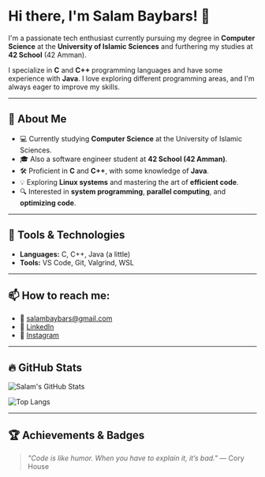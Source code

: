 # Hi there, I'm Salam Baybars! 👋

I'm a passionate tech enthusiast currently pursuing my degree in **Computer Science** at the **University of Islamic Sciences** and furthering my studies at **42 School** (42 Amman). 

I specialize in **C** and **C++** programming languages and have some experience with **Java**. I love exploring different programming areas, and I'm always eager to improve my skills.

---

## 🚀 About Me
- 💻 Currently studying **Computer Science** at the University of Islamic Sciences.
- 🎓 Also a software engineer student at **42 School (42 Amman)**.
- 🛠 Proficient in **C** and **C++**, with some knowledge of **Java**.
- 💡 Exploring **Linux systems** and mastering the art of **efficient code**.
- 🔍 Interested in **system programming**, **parallel computing**, and **optimizing code**.

---

## 🧰 Tools & Technologies
- **Languages:** C, C++, Java (a little)
- **Tools:** VS Code, Git, Valgrind, WSL

---

## 📫 How to reach me:
- 📧 [salambaybars@gmail.com](mailto:salambaybars@gmail.com)
- 💼 [LinkedIn](https://www.linkedin.com/in/salam-baybars-081289352/)
- 📸 [Instagram](https://www.instagram.com/salam._.baybars/)

---

## 🔥 GitHub Stats

![Salam's GitHub Stats](https://github-readme-stats.vercel.app/api?username=sbibers&show_icons=true&theme=tokyonight)

![Top Langs](https://github-readme-stats.vercel.app/api/top-langs/?username=sbibers&layout=compact&theme=tokyonight)

---

## 🏆 Achievements & Badges

> *"Code is like humor. When you have to explain it, it’s bad."* — Cory House
